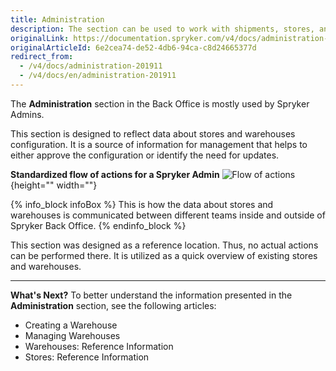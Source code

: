 ```yaml
---
title: Administration
description: The section can be used to work with shipments, stores, and warehouses in the Back Office.
originalLink: https://documentation.spryker.com/v4/docs/administration-201911
originalArticleId: 6e2cea74-de52-4db6-94ca-c8d24665377d
redirect_from:
  - /v4/docs/administration-201911
  - /v4/docs/en/administration-201911
---
```


The **Administration** section in the Back Office is mostly used by Spryker Admins.

This section is designed to reflect data about stores and warehouses configuration. It is a source of information for management that helps to either approve the configuration or identify the need for updates.

**Standardized flow of actions for a Spryker Admin**
![Flow of actions](https://spryker.s3.eu-central-1.amazonaws.com/docs/User+Guides/Back+Office+User+Guides/Administration/administration-section.png){height="" width=""}

{% info_block infoBox %}
This is how the data about stores and warehouses is communicated between different teams inside and outside of Spryker Back Office.
{% endinfo_block %}

This section was designed as a reference location. Thus, no actual actions can be performed there. It is utilized as a quick overview of existing stores and warehouses.
***
**What's Next?**
To better understand the information presented in the **Administration** section, see the following articles:

* Creating a Warehouse
* Managing Warehouses
* Warehouses: Reference Information
* Stores: Reference Information
